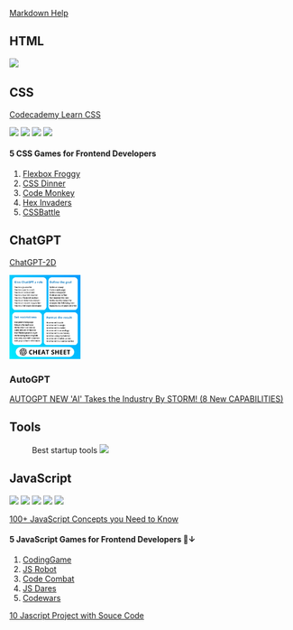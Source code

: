 [Markdown Help](https://docs.github.com/en/get-started/writing-on-github/getting-started-with-writing-and-formatting-on-github/)

## HTML
<div styles="display:flex">
<img src="https://pbs.twimg.com/media/FvRtUbBXoAkJtwr?format=jpg&name=large" width="25%"> 
</div>

## CSS
[Codecademy Learn CSS](https://www.codecademy.com/learn/learn-css)
<div styles="display:flex">
  <img src="https://pbs.twimg.com/media/FwPIT9TWcAEu6Km?format=jpg&name=medium" width="25%">
  <img src="https://pbs.twimg.com/media/Fv7oar_acAAs2X7?format=jpg&name=medium" width="50%">
  <img src="https://pbs.twimg.com/media/FvHSYQBWIAAzaSK?format=jpg&name=large" width="25%">
  <a href="https://t.co/tbbtOJxzrB">
    <img src="https://pbs.twimg.com/card_img/1681704424530378752/dTE47w_0?format=jpg&name=900x900" width="25%">
  </a>
</div>

#### 5 CSS Games for Frontend Developers 
1. [Flexbox Froggy](flexboxfroggy.com)
2. [CSS Dinner](flukeout.github.io)
3. [Code Monkey](http://codemonkey.com)
4. [Hex Invaders](hexinvaders.com)
5. [CSSBattle](cssbattle.dev)



## ChatGPT
[ChatGPT-2D](https://superusapp.com/chatgpt2d/)

<img src="Images/ChatGPTCheetSheet.jpg" width="25%"> 

### AutoGPT
[AUTOGPT NEW 'AI' Takes the Industry By STORM! (8 New CAPABILITIES)](https://www.youtube.com/watch?v=F9UyTIeaT4o)
  



## Tools
<figure>
  <figcatpion>Best startup tools</figcaption>
  <img src="https://pbs.twimg.com/media/FuxCbrfaAAABYHj?format=png&name=medium" width="25%">
  </figure>


## JavaScript
<div styles="display:flex">
  <img src="https://pbs.twimg.com/media/Fv__ktMWAAEeY_T?format=jpg&name=4096x4096" width="25%">
  <img src="https://pbs.twimg.com/media/Fv6Z7cfX0AAUkP_?format=jpg&name=large" width="25%">
  <img src="https://miro.medium.com/v2/resize:fit:4800/format:webp/0*7kl7ZYJkzaVxQ5d9.jpg" width="25%">
  <img src="https://pbs.twimg.com/media/FvMo8CiXoAIlaMF?format=jpg&name=medium" width="25%">
  <img src="https://pbs.twimg.com/media/FvHFwYkWYAID750?format=jpg&name=4096x4096" width="25%">
</div>

[100+ JavaScript Concepts you Need to Know](https://morioh.com/p/21205148f52f)
#### 5 JavaScript Games for Frontend Developers 🧵↓
1. [CodingGame](codingame.com)
2. [JS Robot](https://lab.reaal.me/jsrobot/)
3. [Code Combat](codecombat.com)
4. [JS Dares](jsdares.com)
5. [Codewars](codewars.com)

[10 Jascript Project with Souce Code](https://morioh.com/p/943dd72ae8d8?f=5c21fb01c16e2556b555ab32)


